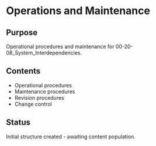 # Operations and Maintenance

## Purpose
Operational procedures and maintenance for 00-20-08_System_Interdependencies.

## Contents
- Operational procedures
- Maintenance procedures
- Revision procedures
- Change control

## Status
Initial structure created - awaiting content population.
